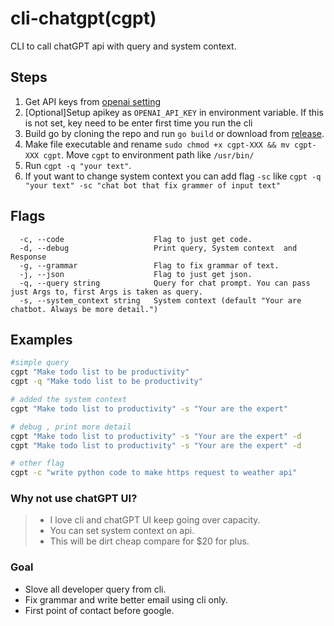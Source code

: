 # cli-chatgpt(cgpt)
CLI to call chatGPT api with query and system context.


## Steps
1. Get API keys from [openai setting](https://platform.openai.com/account/api-keys)
2. [Optional]Setup apikey as `OPENAI_API_KEY` in environment variable. If this is not set, key need to be enter first time you run the cli
3. Build go by cloning the repo and run `go build` or download from [release](https://github.com/BkrmDahal/cli-chatgpt/releases).
4. Make file executable and rename `sudo chmod +x cgpt-XXX && mv cgpt-XXX cgpt`. Move `cgpt` to environment path like `/usr/bin/` 
5. Run `cgpt -q "your text"`. 
6. If yout want to change system context you can add flag `-sc` like `cgpt -q "your text" -sc "chat bot that fix grammer of input text"`

## Flags
```
  -c, --code                    Flag to just get code.
  -d, --debug                   Print query, System context  and Response
  -g, --grammar                 Flag to fix grammar of text.
  -j, --json                    Flag to just get json.
  -q, --query string            Query for chat prompt. You can pass just Args to, first Args is taken as query.
  -s, --system_context string   System context (default "Your are chatbot. Always be more detail.")
  ```

## Examples
```bash
#simple query
cgpt "Make todo list to be productivity"
cgpt -q "Make todo list to be productivity"

# added the system context
cgpt "Make todo list to productivity" -s "Your are the expert"

# debug , print more detail
cgpt "Make todo list to productivity" -s "Your are the expert" -d
cgpt "Make todo list to productivity" -s "Your are the expert" -d

# other flag
cgpt -c "write python code to make https request to weather api"

```



### Why not use chatGPT UI?  
> - I love cli and chatGPT UI keep going over capacity.
> - You can set system context on api. 
> - This will be dirt cheap compare for $20 for plus. 

### Goal
- Slove all developer query from cli. 
- Fix grammar and write better email using cli only. 
- First point of contact before google. 

